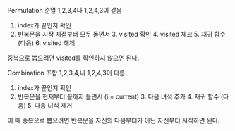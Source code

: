 Permutation 순열
1,2,3,4나 1,2,4,3이 같음

1. index가 끝인지 확인
2. 반복문을 시작 지점부터 모두 돌면서
   3. visited 확인
      4. visited 체크
      5. 재귀 함수 (다음)
      6. visited 해제

중복으로 뽑으려면 visited를 확인하지 않으면 된다.

Combination 조합
1,2,3,4,나 1,2,4,3이 다름

1. index가 끝인지 확인
2. 반복문을 현재부터 끝까지 돌면서 (i = current)
   3. 다음 녀석 추가
   4. 재귀 함수 (다음)
   5. 다음 녀석 제거

이 때 중복으로 뽑으려면 반복문을 자신의 다음부터가 아닌 자신부터 시작하면 된다.